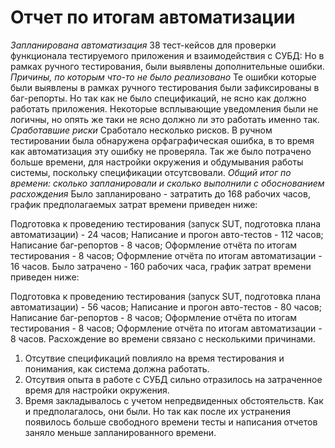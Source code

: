 # Отчет по итогам автоматизации
*Запланирована автоматизация* 38 тест-кейсов для проверки функционала тестируемого приложения и взаимодействия с СУБД:
Но в рамках ручного тестирования, были выявлены дополнительные ошибки. 
*Причины, по которым что-то не было реализовано*
Те ошибки которые были выявлены в рамках ручного тестирования были зафиксированы в баг-репорты. Но так как не было спецификаций, не ясно как должно работать приложения. Некоторые всплывающие уведомления были не логичны, но опять же таки не ясно должно ли это работать именно так.
*Сработавшие риски*
Сработало несколько рисков. В ручном тестировании была обнаружена орфаграфическая ошибка, в то время как автоматизация эту ошибку не проверяла. 
Так же было потрачено больше времени, для настройки окружения и обдумывания работы системы, поскольку спецификации отсутсвовали.
*Общий итог по времени: сколько запланировали и сколько выполнили с обоснованием расхождения*
Было запланировано - затратить до 168 рабочих часов, график предполагаемых затрат времени приведен ниже:

Подготовка к проведению тестирования (запуск SUT, подготовка плана автоматизации) - 24 часов;
Написание и прогон авто-тестов - 112 часов;
Написание баг-репортов - 8 часов;
Оформление отчёта по итогам тестирования - 8 часов;
Оформление отчёта по итогам автоматизации - 16 часов.
Было затрачено - 160 рабочих часа, график затрат времени приведен ниже:

Подготовка к проведению тестирования (запуск SUT, подготовка плана автоматизации) - 56 часов;
Написание и прогон авто-тестов - 80 часов;
Написание баг-репортов - 8 часов;
Оформление отчёта по итогам тестирования - 8 часов;
Оформление отчёта по итогам автоматизации - 8 часов.
Расхождение во времени связано с несколькими причинами. 
1. Отсутвие спецификаций повлияло на время тестирования и понимания, как система должна работать. 
2. Отсутвия опыта в работе с СУБД сильно отразилось на затраченное время для настройки окружения. 
3. Время закладывалось с учетом непредвиденных обстоятельств. Как и предполагалось, они были. Но так как после их устранения появилось больше свободного времени тесты и написания отчетов заняло меньше запланированного времени. 

